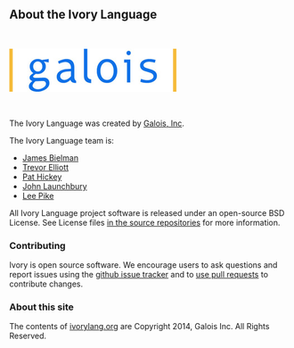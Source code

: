 ## About the Ivory Language

<br>

![](images/galoislogo.jpg)

<br>

The Ivory Language was created by [Galois, Inc](http://galois.com).

The Ivory Language team is:

- [James Bielman](http://galois.com/james-bielman/)
- [Trevor Elliott](http://galois.com/trevor-elliott/)
- [Pat Hickey](http://galois.com/pat-hickey/)
- [John Launchbury](http://galois.com/john-launchbury)
- [Lee Pike](http://galois.com/lee-pike/)


All Ivory Language project software is released under an open-source BSD License.
See License files [in the source repositories][github] for more information.

### Contributing

Ivory is open source software. We encourage users to ask questions and report
issues using the [github issue tracker][issues] and to [use pull requests][pr]
to contribute changes.

[github]: http://github.com/galoisinc/ivory
[issues]: https://github.com/galoisinc/ivory/issues
[pr]: https://github.com/galoisinc/ivory/pulls

### About this site

The contents of [ivorylang.org][org] are Copyright 2014, Galois Inc. All Rights
Reserved.

[org]: http://ivorylang.org
